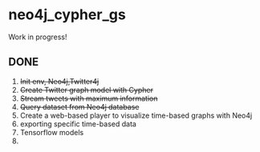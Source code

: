 # neo4j_cypher_gs

Work in progress!

## DONE

1) ~~Init env, Neo4j,Twitter4j~~
2) ~~Create Twitter graph model with Cypher~~
3) ~~Stream tweets with maximum information~~
5) ~~Query dataset from Neo4j database~~
6) Create a web-based player to visualize time-based graphs with Neo4j
7) exporting specific time-based data 
8) Tensorflow models
9) 